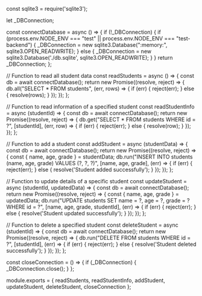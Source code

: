 const sqlite3 = require('sqlite3');

let _DBConnection;

const connectDatabase = async () => {
  if (!_DBConnection) {
    if (process.env.NODE_ENV === "test" || process.env.NODE_ENV === "test-backend") {
      _DBConnection = new sqlite3.Database(":memory:", sqlite3.OPEN_READWRITE);
    } else {
      _DBConnection = new sqlite3.Database('./db.sqlite', sqlite3.OPEN_READWRITE);
    }
  }
  return _DBConnection;
};

// Function to read all student data
const readStudents = async () => {
  const db = await connectDatabase();
  return new Promise((resolve, reject) => {
    db.all("SELECT * FROM students", (err, rows) => {
      if (err) {
        reject(err);
      } else {
        resolve(rows);
      }
    });
  });
};

// Function to read information of a specified student
const readStudentInfo = async (studentId) => {
  const db = await connectDatabase();
  return new Promise((resolve, reject) => {
    db.get("SELECT * FROM students WHERE id = ?", [studentId], (err, row) => {
      if (err) {
        reject(err);
      } else {
        resolve(row);
      }
    });
  });
};

// Function to add a student
const addStudent = async (studentData) => {
  const db = await connectDatabase();
  return new Promise((resolve, reject) => {
    const { name, age, grade } = studentData;
    db.run("INSERT INTO students (name, age, grade) VALUES (?, ?, ?)", [name, age, grade], (err) => {
      if (err) {
        reject(err);
      } else {
        resolve('Student added successfully');
      }
    });
  });
};

// Function to update details of a specific student
const updateStudent = async (studentId, updatedData) => {
  const db = await connectDatabase();
  return new Promise((resolve, reject) => {
    const { name, age, grade } = updatedData;
    db.run("UPDATE students SET name = ?, age = ?, grade = ? WHERE id = ?", [name, age, grade, studentId], (err) => {
      if (err) {
        reject(err);
      } else {
        resolve('Student updated successfully');
      }
    });
  });
};

// Function to delete a specified student
const deleteStudent = async (studentId) => {
  const db = await connectDatabase();
  return new Promise((resolve, reject) => {
    db.run("DELETE FROM students WHERE id = ?", [studentId], (err) => {
      if (err) {
        reject(err);
      } else {
        resolve('Student deleted successfully');
      }
    });
  });
};

const closeConnection = () => {
  if (_DBConnection) {
    _DBConnection.close();
  }
};

module.exports = {
  readStudents,
  readStudentInfo,
  addStudent,
  updateStudent,
  deleteStudent,
  closeConnection
};
